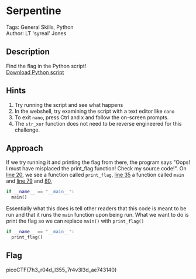 # Serpentine
Tags: General Skills, Python  
Author: LT 'syreal' Jones
## Description
Find the flag in the Python script!  
[Download Python script](./serpentine.py)
## Hints
1. Try running the script and see what happens
1. In the webshell, try examining the script with a text editor like `nano`
1. To exit `nano`, press Ctrl and x and follow the on-screen prompts.
1. The `str_xor` function does not need to be reverse engineered for this challenge.
## Approach
If we try running it and printing the flag from there, the program says "Oops! I must have misplaced the print_flag function! Check my source code!". On [line 20](https://github.com/vivian-dai/PicoMini-2022/blob/main/Serpentine/serpentine.py#L20), we see a function called `print_flag`, [line 35](https://github.com/vivian-dai/PicoMini-2022/blob/main/Serpentine/serpentine.py#L35) a function called `main` and [line 79](https://github.com/vivian-dai/PicoMini-2022/blob/main/Serpentine/serpentine.py#L79) and [80](https://github.com/vivian-dai/PicoMini-2022/blob/main/Serpentine/serpentine.py#L80), 
```python
if __name__ == "__main__":
  main()
```
Essentially what this does is tell other readers that this code is meant to be run and that it runs the `main` function upon being run. What we want to do is print the flag so we can replace `main()` with `print_flag()`
```python
if __name__ == "__main__":
  print_flag()
```
## Flag
picoCTF{7h3_r04d_l355_7r4v3l3d_ae743140}